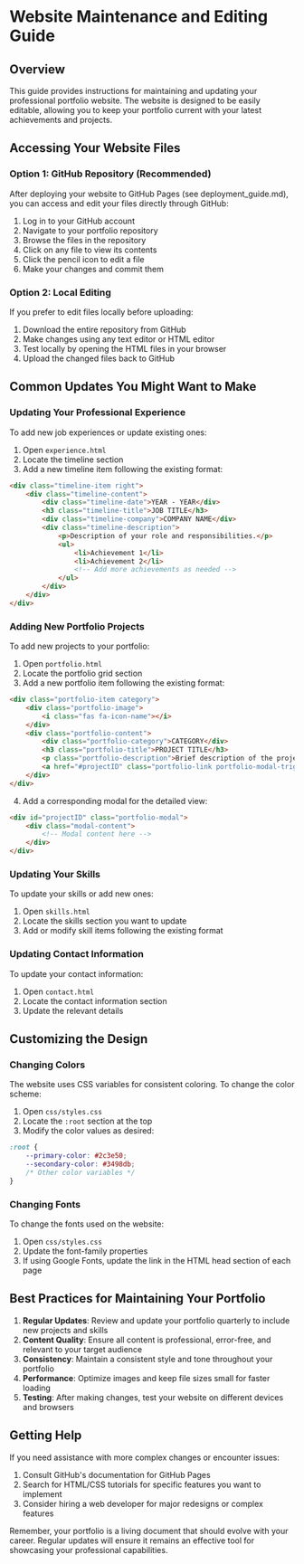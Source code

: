 # Website Maintenance and Editing Guide

## Overview
This guide provides instructions for maintaining and updating your professional portfolio website. The website is designed to be easily editable, allowing you to keep your portfolio current with your latest achievements and projects.

## Accessing Your Website Files

### Option 1: GitHub Repository (Recommended)
After deploying your website to GitHub Pages (see deployment_guide.md), you can access and edit your files directly through GitHub:

1. Log in to your GitHub account
2. Navigate to your portfolio repository
3. Browse the files in the repository
4. Click on any file to view its contents
5. Click the pencil icon to edit a file
6. Make your changes and commit them

### Option 2: Local Editing
If you prefer to edit files locally before uploading:

1. Download the entire repository from GitHub
2. Make changes using any text editor or HTML editor
3. Test locally by opening the HTML files in your browser
4. Upload the changed files back to GitHub

## Common Updates You Might Want to Make

### Updating Your Professional Experience
To add new job experiences or update existing ones:

1. Open `experience.html`
2. Locate the timeline section
3. Add a new timeline item following the existing format:
```html
<div class="timeline-item right">
    <div class="timeline-content">
        <div class="timeline-date">YEAR - YEAR</div>
        <h3 class="timeline-title">JOB TITLE</h3>
        <div class="timeline-company">COMPANY NAME</div>
        <div class="timeline-description">
            <p>Description of your role and responsibilities.</p>
            <ul>
                <li>Achievement 1</li>
                <li>Achievement 2</li>
                <!-- Add more achievements as needed -->
            </ul>
        </div>
    </div>
</div>
```

### Adding New Portfolio Projects
To add new projects to your portfolio:

1. Open `portfolio.html`
2. Locate the portfolio grid section
3. Add a new portfolio item following the existing format:
```html
<div class="portfolio-item category">
    <div class="portfolio-image">
        <i class="fas fa-icon-name"></i>
    </div>
    <div class="portfolio-content">
        <div class="portfolio-category">CATEGORY</div>
        <h3 class="portfolio-title">PROJECT TITLE</h3>
        <p class="portfolio-description">Brief description of the project.</p>
        <a href="#projectID" class="portfolio-link portfolio-modal-trigger">View Details <i class="fas fa-arrow-right"></i></a>
    </div>
</div>
```
4. Add a corresponding modal for the detailed view:
```html
<div id="projectID" class="portfolio-modal">
    <div class="modal-content">
        <!-- Modal content here -->
    </div>
</div>
```

### Updating Your Skills
To update your skills or add new ones:

1. Open `skills.html`
2. Locate the skills section you want to update
3. Add or modify skill items following the existing format

### Updating Contact Information
To update your contact information:

1. Open `contact.html`
2. Locate the contact information section
3. Update the relevant details

## Customizing the Design

### Changing Colors
The website uses CSS variables for consistent coloring. To change the color scheme:

1. Open `css/styles.css`
2. Locate the `:root` section at the top
3. Modify the color values as desired:
```css
:root {
    --primary-color: #2c3e50;
    --secondary-color: #3498db;
    /* Other color variables */
}
```

### Changing Fonts
To change the fonts used on the website:

1. Open `css/styles.css`
2. Update the font-family properties
3. If using Google Fonts, update the link in the HTML head section of each page

## Best Practices for Maintaining Your Portfolio

1. **Regular Updates**: Review and update your portfolio quarterly to include new projects and skills
2. **Content Quality**: Ensure all content is professional, error-free, and relevant to your target audience
3. **Consistency**: Maintain a consistent style and tone throughout your portfolio
4. **Performance**: Optimize images and keep file sizes small for faster loading
5. **Testing**: After making changes, test your website on different devices and browsers

## Getting Help

If you need assistance with more complex changes or encounter issues:

1. Consult GitHub's documentation for GitHub Pages
2. Search for HTML/CSS tutorials for specific features you want to implement
3. Consider hiring a web developer for major redesigns or complex features

Remember, your portfolio is a living document that should evolve with your career. Regular updates will ensure it remains an effective tool for showcasing your professional capabilities.

